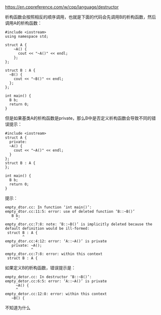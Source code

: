 https://en.cppreference.com/w/cpp/language/destructor

析构函数会按照相反的顺序调用，也就是下面的代码会先调用B的析构函数，然后调用A的析构函数：
```
#include <iostream>
using namespace std;

struct A {
    ~A() {
      cout << "~A()" << endl;
    };
};

struct B : A {
  ~B() {
    cout << "~B()" << endl;
  };
};

int main() {
  B b;
  return 0;
}
```
但是如果基类A的析构函数是private，那么B中是否定义析构函数会导致不同的错误提示：

```
#include <iostream>
struct A {
  private:
  ~A() {
    cout << "~A()" << endl;
  }
};
struct B : A {
};

int main() {
  B b;
  return 0;
}
```
提示：
```
empty_dtor.cc: In function ‘int main()’:
empty_dtor.cc:11:5: error: use of deleted function ‘B::~B()’
   B b;
     ^
empty_dtor.cc:7:8: note: ‘B::~B()’ is implicitly deleted because the default definition would be ill-formed:
 struct B : A {
        ^
empty_dtor.cc:4:12: error: ‘A::~A()’ is private
   private: ~A();
            ^
empty_dtor.cc:7:8: error: within this context
 struct B : A {
```
如果定义B的析构函数，错误提示是：
```
empty_detor.cc: In destructor ‘B::~B()’:
empty_detor.cc:6:5: error: ‘A::~A()’ is private
     ~A() {
     ^
empty_detor.cc:12:8: error: within this context
   ~B() {
```
不知道为什么
